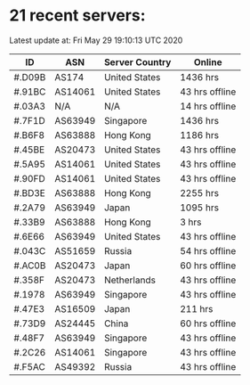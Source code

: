 # 21 recent servers:

Latest update at: Fri May 29 19:10:13 UTC 2020

| ID | ASN | Server Country | Online |
| -- | --- | -------------- | ------ |
| #.D09B | AS174 | United States | 1436 hrs |
| #.91BC | AS14061 | United States | 43 hrs offline |
| #.03A3 | N/A | N/A | 14 hrs offline |
| #.7F1D | AS63949 | Singapore | 1436 hrs |
| #.B6F8 | AS63888 | Hong Kong | 1186 hrs |
| #.45BE | AS20473 | United States | 43 hrs offline |
| #.5A95 | AS14061 | United States | 43 hrs offline |
| #.90FD | AS14061 | United States | 43 hrs offline |
| #.BD3E | AS63888 | Hong Kong | 2255 hrs |
| #.2A79 | AS63949 | Japan | 1095 hrs |
| #.33B9 | AS63888 | Hong Kong | 3 hrs |
| #.6E66 | AS63949 | United States | 43 hrs offline |
| #.043C | AS51659 | Russia | 54 hrs offline |
| #.AC0B | AS20473 | Japan | 60 hrs offline |
| #.358F | AS20473 | Netherlands | 43 hrs offline |
| #.1978 | AS63949 | Singapore | 43 hrs offline |
| #.47E3 | AS16509 | Japan | 211 hrs |
| #.73D9 | AS24445 | China | 60 hrs offline |
| #.48F7 | AS63949 | Singapore | 43 hrs offline |
| #.2C26 | AS14061 | Singapore | 43 hrs offline |
| #.F5AC | AS49392 | Russia | 43 hrs offline |

